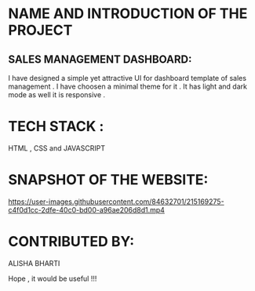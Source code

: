 # NAME AND INTRODUCTION OF THE PROJECT
## SALES MANAGEMENT DASHBOARD:
I have designed a simple yet attractive UI for dashboard template of sales management . I have choosen a minimal theme for it . It has light and dark mode as well it is responsive .

# TECH STACK :
HTML , CSS and JAVASCRIPT 

# SNAPSHOT OF THE WEBSITE:
https://user-images.githubusercontent.com/84632701/215169275-c4f0d1cc-2dfe-40c0-bd00-a96ae206d8d1.mp4



# CONTRIBUTED BY:
ALISHA BHARTI

Hope , it would be useful !!!

